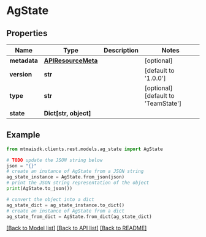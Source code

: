 # AgState


## Properties

Name | Type | Description | Notes
------------ | ------------- | ------------- | -------------
**metadata** | [**APIResourceMeta**](APIResourceMeta.md) |  | [optional] 
**version** | **str** |  | [default to '1.0.0']
**type** | **str** |  | [optional] [default to 'TeamState']
**state** | **Dict[str, object]** |  | 

## Example

```python
from mtmaisdk.clients.rest.models.ag_state import AgState

# TODO update the JSON string below
json = "{}"
# create an instance of AgState from a JSON string
ag_state_instance = AgState.from_json(json)
# print the JSON string representation of the object
print(AgState.to_json())

# convert the object into a dict
ag_state_dict = ag_state_instance.to_dict()
# create an instance of AgState from a dict
ag_state_from_dict = AgState.from_dict(ag_state_dict)
```
[[Back to Model list]](../README.md#documentation-for-models) [[Back to API list]](../README.md#documentation-for-api-endpoints) [[Back to README]](../README.md)


